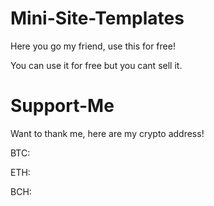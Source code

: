 # Mini-Site-Templates
Here you go my friend, use this for free!

You can use it for free but you cant sell it. 

# Support-Me

Want to thank me, here are my crypto address! 

BTC: 

ETH:

BCH: 
